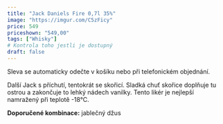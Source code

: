 ```yaml
---
title: "Jack Daniels Fire 0,7l 35%"
image: "https://imgur.com/C5zFicy"
price: 549
priceshown: "549,00"
tags: ["Whisky"]
# Kontrola toho jestli je dostupný
draft: false
---
```


Sleva se automaticky odečte v košíku nebo při telefonickém objednání.

Další Jack s příchutí, tentokrát se skořicí. Sladká chuť skořice doplňuje tu ostrou a zakončuje to lehký nádech vanilky. Tento likér je nejlepší namražený při teplotě -18°C.

**Doporučené kombinace:** jablečný džus
